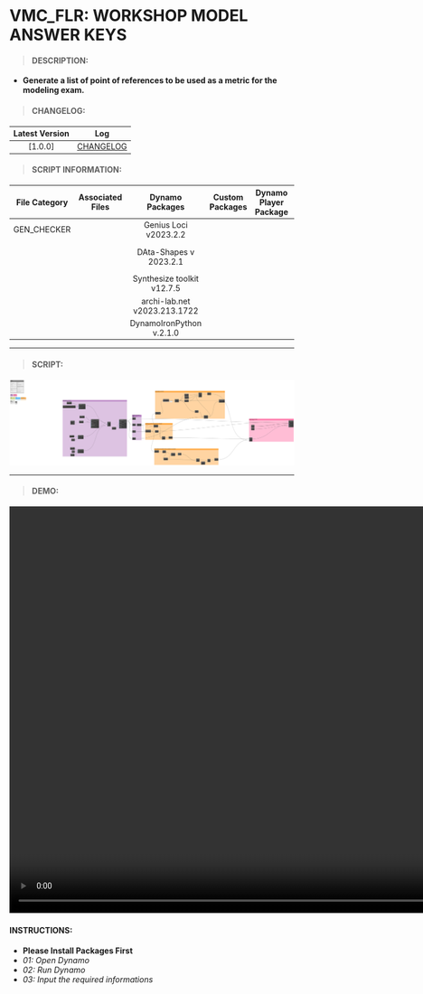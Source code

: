 # VMC_FLR: WORKSHOP MODEL ANSWER KEYS

> #### DESCRIPTION: 
- **Generate a list of point of references to be used as a metric for the modeling exam.**

> #### CHANGELOG:

| Latest Version | Log |
| :-------: | :----: | 
|[1.0.0] | [CHANGELOG](/_scripts/_general/CHECKER/changelog/GEN_WorkshopChecker_Answer.md)

> #### SCRIPT INFORMATION: 

| File Category| Associated Files | Dynamo Packages | Custom Packages | Dynamo Player Package | Revit Version | Author | Reviewed By | File Name & Location
| :-------: | :----: | :---: | :---: | :---: | :---: | :---: | :--: | :--: 
| GEN_CHECKER |  | Genius Loci v2023.2.2|  |  | Revit 2023 | Melvin Tuliao | | GEN_WorkshopChecker_Checking
| | | DAta-Shapes v 2023.2.1| | | | | | (https://bimcapcom.sharepoint.com/:u:/s/BCP-Main/Edbo1illshNNsbbjGGd_Zb8B30_m1cPKHi_99q4j7tVO5A?e=dEnIwQ)
| | | Synthesize toolkit v12.7.5| | | | | | 
| | | archi-lab.net v2023.213.1722| | | | | | 
| | | DynamoIronPython v.2.1.0| | | | | | 


----------------------------------------------------------------
> #### SCRIPT: 
<img src="./_scripts/_general/CHECKER/images/GEN_WorkshopChecker_Answer.png">


------------------------------------------------------------------------------

> #### **DEMO**: 

<video width="1280" height="720" controls>
 <source src="./_scripts/_general/CHECKER/demo/GEN_WorkshopChecker_Answer.mp4" type="video/mp4">
</video>

#### INSTRUCTIONS: 
- **Please Install Packages First**
- *01: Open Dynamo*
- *02: Run Dynamo*
- *03: Input the required informations*
